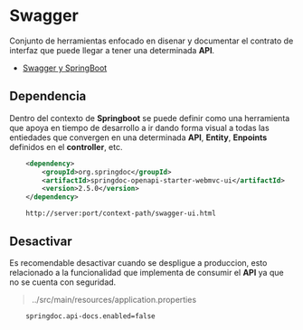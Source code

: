 # Swagger

Conjunto de herramientas enfocado en disenar y documentar el contrato de interfaz que puede llegar a tener una determinada **API**.  

- [Swagger y SpringBoot](https://springdoc.org/#getting-started)

## Dependencia

Dentro del contexto de **Springboot** se puede definir como una herramienta que apoya en tiempo de desarrollo a ir dando forma visual a todas las entiedades que convergen en una determinada **API**, **Entity**, **Enpoints** definidos en el **controller**, etc.  

~~~xml
    <dependency>
        <groupId>org.springdoc</groupId>
        <artifactId>springdoc-openapi-starter-webmvc-ui</artifactId>
        <version>2.5.0</version>
    </dependency>
~~~

~~~URL
    http://server:port/context-path/swagger-ui.html
~~~

## Desactivar

Es recomendable desactivar cuando se despligue a produccion, esto relacionado a la funcionalidad que implementa de consumir el **API** ya que no se cuenta con seguridad.  

> ../src/main/resources/application.properties

~~~properties
    springdoc.api-docs.enabled=false
~~~
